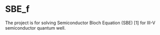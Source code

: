 # SBE_f
The project is for solving Semiconductor Bloch Equation (SBE) [1] for III-V semiconductor quantum well. 

